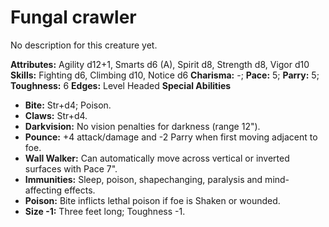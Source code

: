 # Fungal crawler

No description for this creature yet.

**Attributes:** Agility d12+1, Smarts d6 (A), Spirit d8, Strength d8,
Vigor d10
**Skills:** Fighting d6, Climbing d10, Notice d6
**Charisma:** -; **Pace:** 5; **Parry:** 5; **Toughness:** 6
**Edges:** Level Headed
**Special Abilities**

- **Bite:** Str+d4; Poison.
- **Claws:** Str+d4.
- **Darkvision:** No vision penalties for darkness (range 12").
- **Pounce:** +4 attack/damage and -2 Parry when first moving adjacent
to foe.
- **Wall Walker:** Can automatically move across vertical or inverted
surfaces with Pace 7".
- **Immunities:** Sleep, poison, shapechanging, paralysis and
mind-affecting effects.
- **Poison:** Bite inflicts lethal poison if foe is Shaken or wounded.
- **Size -1:** Three feet long; Toughness -1.
